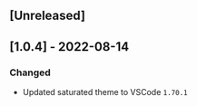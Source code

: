 <!--
http://keepachangelog.com/
`Added` for new features.
`Changed` for changes in existing functionality.
`Deprecated` for soon-to-be removed features.
`Removed` for now removed features.
`Fixed` for any bug fixes.
`Security` in case of vulnerabilities.
 -->

## [Unreleased]

## [1.0.4] - 2022-08-14

### Changed

- Updated saturated theme to VSCode `1.70.1`
